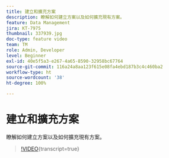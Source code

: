 ```yaml
---
title: 建立和擴充方案
description: 瞭解如何建立方案以及如何擴充現有方案。
feature: Data Management
jira: KT-7975
thumbnail: 337939.jpg
doc-type: feature video
team: TM
role: Admin, Developer
level: Beginner
exl-id: 40e5f5a3-e267-4a65-8590-32958bc67764
source-git-commit: 116a24a8aa123f615e08fa4ebd187b3c4c460ba2
workflow-type: ht
source-wordcount: '38'
ht-degree: 100%

---
```


# 建立和擴充方案

瞭解如何建立方案以及如何擴充現有方案。

>[!VIDEO](https://video.tv.adobe.com/v/337939?quality=12&learn=on){transcript=true}
